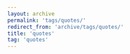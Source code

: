 ```yaml
---
layout: archive
permalink: 'tags/quotes/'
redirect_from: 'archive/tags/quotes/'
title: 'quotes'
tag: 'quotes'
---
```


